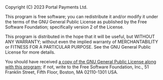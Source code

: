 Copyright (C) 2023 Portal Payments Ltd.

This program is free software; you can redistribute it and/or modify it under the terms of the GNU General Public License as published by the Free Software Foundation; specifically version 2 of the License.

This program is distributed in the hope that it will be useful, but WITHOUT ANY WARRANTY; without even the implied warranty of MERCHANTABILITY or FITNESS FOR A PARTICULAR PURPOSE. See the GNU General Public License for more details.

You should have received [a copy of the GNU General Public License along with this program](GPL.md); if not, write to the Free Software Foundation, Inc., 51 Franklin Street, Fifth Floor, Boston, MA 02110-1301 USA.

